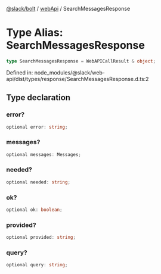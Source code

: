 [@slack/bolt](../../../../index.md) / [webApi](../index.md) / SearchMessagesResponse

# Type Alias: SearchMessagesResponse

```ts
type SearchMessagesResponse = WebAPICallResult & object;
```

Defined in: node\_modules/@slack/web-api/dist/types/response/SearchMessagesResponse.d.ts:2

## Type declaration

### error?

```ts
optional error: string;
```

### messages?

```ts
optional messages: Messages;
```

### needed?

```ts
optional needed: string;
```

### ok?

```ts
optional ok: boolean;
```

### provided?

```ts
optional provided: string;
```

### query?

```ts
optional query: string;
```
